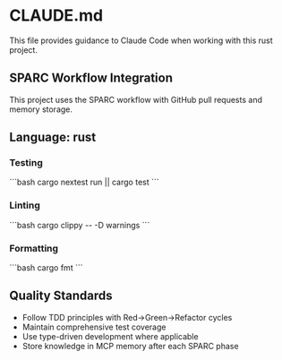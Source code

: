 # CLAUDE.md

This file provides guidance to Claude Code when working with this rust project.

## SPARC Workflow Integration

This project uses the SPARC workflow with GitHub pull requests and memory storage.

## Language: rust

### Testing
\`\`\`bash
cargo nextest run || cargo test
\`\`\`

### Linting  
\`\`\`bash
cargo clippy -- -D warnings
\`\`\`

### Formatting
\`\`\`bash
cargo fmt
\`\`\`

## Quality Standards

- Follow TDD principles with Red→Green→Refactor cycles
- Maintain comprehensive test coverage
- Use type-driven development where applicable
- Store knowledge in MCP memory after each SPARC phase
